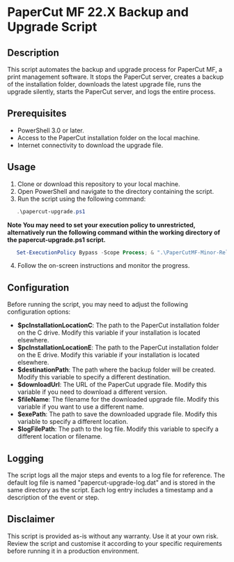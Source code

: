 # PaperCut MF 22.X Backup and Upgrade Script 

## Description

This script automates the backup and upgrade process for PaperCut MF, a print management software. It stops the PaperCut server, creates a backup of the installation folder, downloads the latest upgrade file, runs the upgrade silently, starts the PaperCut server, and logs the entire process.

## Prerequisites

- PowerShell 3.0 or later.
- Access to the PaperCut installation folder on the local machine.
- Internet connectivity to download the upgrade file.

## Usage

1. Clone or download this repository to your local machine.
2. Open PowerShell and navigate to the directory containing the script.
3. Run the script using the following command:

```powershell
   .\papercut-upgrade.ps1
```   

**Note You may need to set your execution policy to unrestricted, alternatively run the following command within the working directory of the papercut-upgrade.ps1 script.**
```powershell
   Set-ExecutionPolicy Bypass -Scope Process; & ".\PaperCutMF-Minor-Release-Upgrade-V22.X.ps1"
```

4. Follow the on-screen instructions and monitor the progress.

## Configuration

Before running the script, you may need to adjust the following configuration options:

- **$pcInstallationLocationC**: The path to the PaperCut installation folder on the C drive. Modify this variable if your installation is located elsewhere.
- **$pcInstallationLocationE**: The path to the PaperCut installation folder on the E drive. Modify this variable if your installation is located elsewhere.
- **$destinationPath**: The path where the backup folder will be created. Modify this variable to specify a different destination.
- **$downloadUrl**: The URL of the PaperCut upgrade file. Modify this variable if you need to download a different version.
- **$fileName**: The filename for the downloaded upgrade file. Modify this variable if you want to use a different name.
- **$exePath**: The path to save the downloaded upgrade file. Modify this variable to specify a different location.
- **$logFilePath**: The path to the log file. Modify this variable to specify a different location or filename.

## Logging

The script logs all the major steps and events to a log file for reference. The default log file is named "papercut-upgrade-log.dat" and is stored in the same directory as the script. Each log entry includes a timestamp and a description of the event or step.

## Disclaimer

This script is provided as-is without any warranty. Use it at your own risk. Review the script and customise it according to your specific requirements before running it in a production environment.
